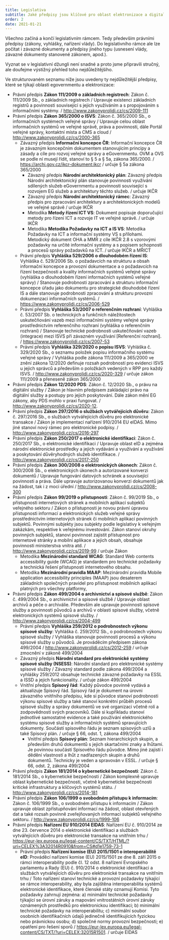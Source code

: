 ```yaml
---
title: Legislativa
subtitle: Jaké předpisy jsou klíčové pro oblast elektronizace a digitalizace veřejné správy a co tyto hlavní předpisy obsahují
order: 2
date: 2021-01-21
---
```


Všechno začíná a končí legislativním rámcem. Tedy především právními předpisy (zákony, vyhlášky, nařízení vlády). Do legislativního rámce ale lze počítat i závazné dokumenty a předpisy jiného typu (usnesení vlády, závazné dokumenty stanovené zákonem, apod.).

Vyznat se v legislativní džungli není snadné a proto jsme připravili stručný, ale doufejme výstižný přehled toho nejdůležitějšího.

Ve strukturovaném seznamu níže jsou uvedeny ty nejdůležitější předpisy, které se týkají oblasti egovernmentu a elektronizace:

-   Právní předpis **Zákon 111/2009 o základních registrech**: Zákon č. 111/2009 Sb., o základních registrech / Upravuje existenci základních registrů a povinnosti související s jejich využíváním a s propojováním s informačními systémy. / <http://www.zakonyprolidi.cz/cs/2009-111>
-   Právní předpis **Zákon 365/2000 o ISVS**: Zákon č. 365/2000 Sb., o informačních systémech veřejné správy / Upravuje celou oblast informačních systémů ve veřejné správě, práva a povinnosti, dále Portál veřejné správy, kontaktní místa a CMS a cloud / <http://www.zakonyprolidi.cz/cs/2000-365>
    -   Závazný předpis **Informační koncepce ČR**: Informační koncepce ČR je závazným koncepčním dokumentem stanovujícím principy a zásady a cíle pro rozvoj veřejné správy a eGovernmentu. OVM a OVS se podle ní musejí řídit, stanoví to § 5 a § 5a, zákona 365/2000. / <https://archi.gov.cz/ikcr-dokument:ikcr> / určuje § 5a zákona 365/2000
        -   Závazný předpis **Národní architektonický plán**: Závazný předpis Národní architektonický plán stanovuje povinnosti využívání sdílených služeb eGovernmentu a povinnosti související s rozvojem EG služeb a architektury těchto služeb. / určuje IKČR
        -   Závazný předpis **Národní architektonický rámec**: Závazný předpis pro zpracování architektury a architektonických modelů ve veřejné správě / určuje IKČR
        -   Metodika **Metody řízení ICT VS**: Dokument popisuje doporučující metody pro řízení ICT a rozvoje IT ve veřejné správě. / určuje IKČR
        -   Metodika **Metodika Požadavky na ICT a IS VS**: Metodika Požadavky na ICT a informační systémy VS s přílohami. Metodický dokument OHA a MMR z cíle IKČR 2.8 s vzorovými požadavky na určité informační systémy a s popisem schopnosti a procesů správy požadavků na ICT. / určuje IKČR a MŘICT
    -   Právní předpis **Vyhláška 529/2006 o dlouhodobém řízení IS**: Vyhláška č. 529/2006 Sb. o požadavcích na strukturu a obsah informační koncepce a provozní dokumentace a o požadavcích na řízení bezpečnosti a kvality informačních systémů veřejné správy (vyhláška o dlouhodobém řízení informačních systémů veřejné správy) / Stanovuje podrobnosti zpracování a strukturu informační koncepce úřadu jako dokumentu pro strategické dlouhodobé řízení IS a dále stanovuje podrobnosti zpracování a strukturu provozní dokumenzaci informačních systémů. / <https://www.zakonyprolidi.cz/cs/2006-529>
    -   Právní předpis **Vyhláška 53/2007 o referenčním rozhraní**: Vyhláška č. 53/2007 Sb. o technických a funkčních náležitostech uskutečňování vazeb mezi informačními systémy veřejné správy prostřednictvím referenčního rozhraní (vyhláška o referenčním rozhraní) / Stanovuje technické podrobnosti uskutečňování vazeb (integrace) mezi ISVS při závazném využívání \[Referenční rozhraní\]. / <https://www.zakonyprolidi.cz/cs/2007-53>
    -   Právní předpis **Vyhláška 329/2020 o popisu ISVS**: Vyhláška č. 329/2020 Sb., o seznamu položek popisu informačního systému veřejné správy / Vyhláška podle zákona 111/2009 a 365/2000 ve znění zákona 12/2020 definuje rozsah podrobností pro evidenci ISVS u jejich správců a především o položkách vedených v RPP pro každý ISVS. / <http://www.zakonyprolidi.cz/cs/2020-329> / určuje zákon 111/2009 a přeneseně zákon 365/2000
-   Právní předpis **Zákon 12/2020 PDS**: Zákon č. 12/2020 Sb., o právu na digitální služby / Zákon je hlavním předpisem zakládající právo na digitální služby a postupy pro jejich poskytování. Dále zákon mění EG zákony, aby PDS mohlo v praxi fungovat. / <http://www.zakonyprolidi.cz/cs/2020-12>.
-   Právní předpis **Zákon 297/2016 o službách vytvářejících důvěru**: Zákon č. 297/2016 Sb., o službách vytvářejících důvěru pro elektronické transakce / Zákon je implementací nařízení 910/2014 EU eIDAS. Mimo jiné stanoví nový rámec pro elektronické podpisy. / <http://www.zakonyprolidi.cz/cs/2016-297>
-   Právní předpis **Zákon 250/2017 o elektronické identifikaci**: Zákon č. 250/2017 Sb., o elektronické identifikaci / Upravuje oblast eID a zejména národní elektronické prostředky a jejich vydávání a využívání a využívání a poskytování důvěryhodných služeb identifikace. / <http://www.zakonyprolidi.cz/cs/2017-250>
-   Právní předpis **Zákon 300/2008 o elektronických úkonech**: Zákon č. 300/2008 Sb., o elektronických úkonech a autorizované konverzi dokumentů / Upravuje fungování datových schránek a související povinnosti a práva. Dále upravuje autorizovanou konverzi dokumentů jak na žádost, tak i z moci úřední / <http://www.zakonyprolidi.cz/cs/2008-300>
-   Právní předpis **Zákon 99/2019 o přístupnosti**: Zákon č. 99/2019 Sb., o přístupnosti internetových stránek a mobilních aplikací subjektů veřejného sektoru / Zákon o přístupnosti je novou právní úpravou přístupnosti informací a elektronických služeb veřejné správy prostřednictvím internetových stránek či mobilních aplikací povinných subjektů. Povinnými subjekty jsou subjekty podle legislativy k veřejným zakázkám, respektive k veřejnému investování. Zákon stanoví okruhy povinných subjektů, stanoví povinnost zajistit přístupnost pro internetové stránky a mobilní aplikace a jejich obsah, obsahuje povinnosti ministerstva vnitra atd. / <http://www.zakonyprolidi.cz/cs/2019-99> / určuje Zákon
    -   Metodika **Mezinárodní standard WCAG**: Standard Web contents accessibility guide (WCAG) je standardem pro technické požadavky a technická řešení přístupnosti internetového obsahu.
    -   Metodika **Mezinárodní pravidla MAAP**: Mezinárodní pravidla Mobile application accessibility principles (MAAP) jsou desaterem základních společných pravidel pro přístupnost mobilních aplikací platných pro všechny platformy,
-   Právní předpis **Zákon 499/2004 o archivnictví a spisové službě**: Zákon č. 499/2004 Sb., o archivnictví a spisové službě / Upravuje oblast archivů a péče o archiválie. Především ale upravuje povinnosti spisové služby a povinnosti původců a archivů v oblasti spisové služby, včetně elektronických systémů spisové služby. / <http://www.zakonyprolidi.cz/cs/2004-499>
    -   Právní předpis **Vyhláška 259/2012 o podrobnostech výkonu spisové služby**: Vyhláška č. 259/2012 Sb., o podrobnostech výkonu spisové služby / Vyhláška stanovuje povinnosti procesů a výkonu spisové služby u původců. Je prováděcím předpisem zákona 499/2004 / <http://www.zakonyprolidi.cz/cs/2012-259> / určuje zmocnění v zákoně 499/2004
    -   Závazný předpis **Národní standard pro elektronické systémy spisové služby (NSESS)**: Národní standard pro elektronické systémy spisové služby / Závazný standard podle zákona 499/2004 a vyhlášky 259/2012 obsahuje technické závazné požadavky na ESSL a ISSD a jejich funkcionality. / určuje zákon 499/2004
    -   Vnitřní předpis **Spisový řád**: Každý původce povinně vydává a aktualizuje Spisový řád. Spisový řád je dokument na úrovni závazného vnitřního předpisu, kde si původce stanoví podrobnosti výkonu spisové služby a také stanoví konkrétní průběh procesů spisové služby a správy dokumentů ve své organizaci včetně rolí a zodpovědností svých pracovníků. Dále si kupříkladu stanoví jednotlivé samostatné evidence a také používání elektronického systému spisové služby a informačních systémů spravujících dokumenty. Součástí spisového řádu je seznam spisových uzlů a také Spisový plán. / určuje § 66, odst. 1, zákona 499/2004
        -   Vnitřní předpis **Spisový plán**: Seznam hierarchických skupin, a především druhů dokumentů s jejich skartačními znaky a lhůtami. Je povinnou součástí Spisového řádu původce. Mimo jiné zajistí i dědění vlastností a lhůt z nadřazených skupin a druhů dokumentů. Technicky je veden a spravován v ESSL. / určuje § 66, odst. 2, zákona 499/2004
-   Právní předpis **Zákon 181/2014 o kybernetické bezpečnosti**: Zákon č. 181/2014 Sb., o kybernetické bezpečnosti / Zákon komplexně upravuje oblast kybernetické bezpečnosti, včetně kybernetické bezpečnosti kritické infrastruktury a klíčových systémů státu. / <http://www.zakonyprolidi.cz/cs/2014-181>
-   Právní předpis **Zákon 106/1999 o svobodném přístupu k informacím**: Zákon č. 106/1999 Sb., o svobodném přístupu k informacím / Zákon upravuje oblast zpřístupňování informací na žádost, oblast otevřených dat a také rozsah povinně zveřejňovaných informací subjektů veřejného sektoru. / <http://www.zakonyprolidi.cz/cs/1999-106>
-   Právní předpis **Nařízení EU 910/2014 EIDAS**: Nařízení EU č. 910/2014 ze dne 23. července 2014 o elektronické identifikaci a službách vytvářejících důvěru pro elektronické transakce na vnitřním trhu / <https://eur-lex.europa.eu/legal-content/CS/TXT/HTML/?uri=CELEX%3A32014R0910&from=CS#d1e1759-73-1>
    -   Právní předpis **Nařízení komise (EU) 2015/1501 o interoperabilitě eID**: Prováděcí nařízení komise (EU) 2015/1501 ze dne 8. září 2015 o rámci interoperability podle čl. 12 odst. 8 nařízení Evropského parlamentu a Rady (EU) č. 910/2014 o elektronické identifikaci a službách vytvářejících důvěru pro elektronické transakce na vnitřním trhu / Toto nařízení stanoví technické a provozní požadavky týkající se rámce interoperability, aby byla zajištěna interoperabilita systémů elektronické identifikace, které členské státy oznamují Komisi. Tyto požadavky zahrnují zejména: a) minimální technické požadavky týkající se úrovní záruky a mapování vnitrostátních úrovní záruky oznámených prostředků pro elektronickou identifikaci; b) minimální technické požadavky na interoperabilitu; c) minimální soubor osobních identifikačních údajů jedinečně identifikujících fyzickou nebo právnickou osobu; d) společné normy provozní bezpečnosti; e) opatření pro řešení sporů / <https://eur-lex.europa.eu/legal-content/CS/TXT/?uri=CELEX:32015R1501>. / určuje EIDAS
